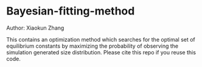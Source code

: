 # Bayesian-fitting-method
Author: Xiaokun Zhang

This contains an optimization method which searches for the optimal set of equilibrium constants by maximizing the probability of observing the simulation generated size distribution. Please cite this repo if you reuse this code.
